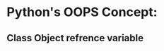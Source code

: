Python's OOPS Concept:
======================
Class
Object
refrence variable
----------------------------------------
